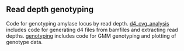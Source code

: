 

## Read depth genotyping

Code for genotyping amylase locus by read depth. [d4_cvg_analysis](https://github.com/sudmantlab/amylase_diversity_project/tree/main/read_depth_genotyping/d4_cvg_analysis) includes code for generating d4 files from bamfiles and extracting read depths. [genotyping](https://github.com/sudmantlab/amylase_diversity_project/tree/main/read_depth_genotyping/genotyping) includes code for GMM genotyping and plotting of genotype data. 

